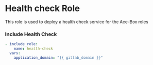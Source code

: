 # Health check Role

This role is used to deploy a health check service for the Ace-Box roles

### Include Health Check

```yaml
- include_role:
    name: health-check
  vars:
    application_domain: "{{ gitlab_domain }}"
```
